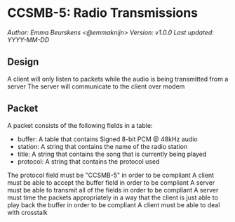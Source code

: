 # CCSMB-5: Radio Transmissions
*Author: Emma Beurskens <@emmaknijn>*
*Version: v1.0.0*
*Last updated: YYYY-MM-DD*

## Design
A client will only listen to packets while the audio is being transmitted from a server
The server will communicate to the client over modem

## Packet
A packet consists of the following fields in a table:
- buffer: A table that contains Signed 8-bit PCM @ 48kHz audio
- station: A string that contains the name of the radio station
- title: A string that contains the song that is currently being played
- protocol: A string that contains the protocol used

The protocol field must be "CCSMB-5" in order to be compliant
A client must be able to accept the buffer field in order to be compliant
A server must be able to transmit all of the fields in order to be compliant
A server must time the packets appropriately in a way that the client is just able to play back the buffer in order to be compliant
A client must be able to deal with crosstalk
